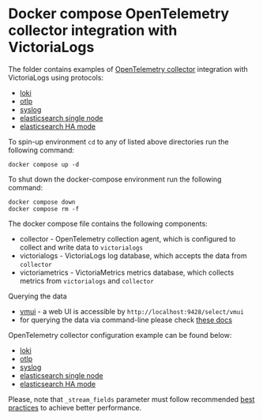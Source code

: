 # Docker compose OpenTelemetry collector integration with VictoriaLogs 

The folder contains examples of [OpenTelemetry collector](https://opentelemetry.io/docs/collector/) integration with VictoriaLogs using protocols:

* [loki](./loki)
* [otlp](./otlp)
* [syslog](./syslog)
* [elasticsearch single node](./elasticsearch)
* [elasticsearch HA mode](./elasticsearch-ha/)

To spin-up environment `cd` to any of listed above directories run the following command:
```
docker compose up -d 
```

To shut down the docker-compose environment run the following command:
```
docker compose down
docker compose rm -f
```

The docker compose file contains the following components:

* collector - OpenTelemetry collection agent, which is configured to collect and write data to `victorialogs`
* victorialogs - VictoriaLogs log database, which accepts the data from `collector`
* victoriametrics - VictoriaMetrics metrics database, which collects metrics from `victorialogs` and `collector`

Querying the data

* [vmui](https://docs.victoriametrics.com/victorialogs/querying/#vmui) - a web UI is accessible by `http://localhost:9428/select/vmui`
* for querying the data via command-line please check [these docs](https://docs.victoriametrics.com/victorialogs/querying/#command-line)

OpenTelemetry collector configuration example can be found below:
* [loki](./loki/config.yaml)
* [otlp](./otlp/config.yaml)
* [syslog](./syslog/config.yaml)
* [elasticsearch single node](./elasticsearch/config.yaml)
* [elasticsearch HA mode](./elasticsearch-ha/config.yaml)

Please, note that `_stream_fields` parameter must follow recommended [best practices](https://docs.victoriametrics.com/victorialogs/keyconcepts/#stream-fields) to achieve better performance.

